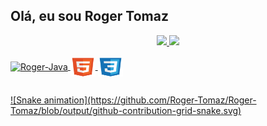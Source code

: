  ## Olá, eu sou Roger Tomaz
<div align="center">
  <a href="https://github.com/roger-tomaz">
  <img height="180em" src="https://github-readme-stats.vercel.app/api?username=roger-tomaz&show_icons=true&theme=dracula&include_all_commits=true&count_private=true"/>
  <img height="180em" src="https://github-readme-stats.vercel.app/api/top-langs/?username=roger-tomaz&layout=compact&langs_count=7&theme=dracula"/>
</div>

  <div style="display: inline_block"><br>
  <img align="center" alt="Roger-Java" height="30" width="40 src="https://github.com/devicons/devicon/blob/master/icons/java/java-original.svg"
  <img align="center" alt="Roger-Js" height="30" width="40" src="https://raw.githubusercontent.com/devicons/devicon/master/icons/javascript/javascript-plain.svg">
  <img align="center" alt="Roger-HTML" height="30" width="40" src="https://raw.githubusercontent.com/devicons/devicon/master/icons/html5/html5-original.svg">
  <img align="center" alt="Roger-CSS" height="30" width="40" src="https://raw.githubusercontent.com/devicons/devicon/master/icons/css3/css3-original.svg">
</div>
  
##

<div> 
 ![Snake animation](https://github.com/Roger-Tomaz/Roger-Tomaz/blob/output/github-contribution-grid-snake.svg)
  </div>
